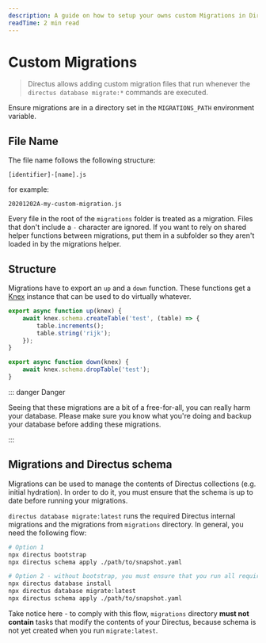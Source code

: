 ```yaml
---
description: A guide on how to setup your owns custom Migrations in Directus.
readTime: 2 min read
---
```


# Custom Migrations

> Directus allows adding custom migration files that run whenever the `directus database migrate:*` commands are
> executed.

Ensure migrations are in a directory set in the `MIGRATIONS_PATH` environment variable.

## File Name

The file name follows the following structure:

```
[identifier]-[name].js
```

for example:

```
20201202A-my-custom-migration.js
```

Every file in the root of the `migrations` folder is treated as a migration. Files that don't include a `-` character
are ignored. If you want to rely on shared helper functions between migrations, put them in a subfolder so they aren't
loaded in by the migrations helper.

## Structure

Migrations have to export an `up` and a `down` function. These functions get a [Knex](http://knexjs.org) instance that
can be used to do virtually whatever.

```js
export async function up(knex) {
	await knex.schema.createTable('test', (table) => {
		table.increments();
		table.string('rijk');
	});
}

export async function down(knex) {
	await knex.schema.dropTable('test');
}
```

::: danger Danger

Seeing that these migrations are a bit of a free-for-all, you can really harm your database. Please make sure you know
what you're doing and backup your database before adding these migrations.

:::

## Migrations and Directus schema

Migrations can be used to manage the contents of Directus collections (e.g. initial hydration). In order to do it, you
must ensure that the schema is up to date before running your migrations.

`directus database migrate:latest` runs the required Directus internal migrations and the migrations from `migrations`
directory. In general, you need the following flow:

```sh
# Option 1
npx directus bootstrap
npx directus schema apply ./path/to/snapshot.yaml

# Option 2 - without bootstrap, you must ensure that you run all required `bootstrap` tasks
npx directus database install
npx directus database migrate:latest
npx directus schema apply ./path/to/snapshot.yaml
```

Take notice here - to comply with this flow, `migrations` directory **must not contain** tasks that modify the contents
of your Directus, because schema is not yet created when you run `migrate:latest`.
